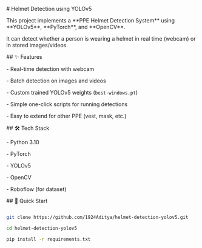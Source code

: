 \# Helmet Detection using YOLOv5



This project implements a \*\*PPE Helmet Detection System\*\* using \*\*YOLOv5\*\*, \*\*PyTorch\*\*, and \*\*OpenCV\*\*.  

It can detect whether a person is wearing a helmet in real time (webcam) or in stored images/videos.



\## ✨ Features

\- Real-time detection with webcam

\- Batch detection on images and videos

\- Custom trained YOLOv5 weights (`best-windows.pt`)

\- Simple one-click scripts for running detections

\- Easy to extend for other PPE (vest, mask, etc.)



\## 🛠 Tech Stack

\- Python 3.10  

\- PyTorch  

\- YOLOv5  

\- OpenCV  

\- Roboflow (for dataset)



\## 🚀 Quick Start

```bash

git clone https://github.com/1924Aditya/helmet-detection-yolov5.git

cd helmet-detection-yolov5

pip install -r requirements.txt



